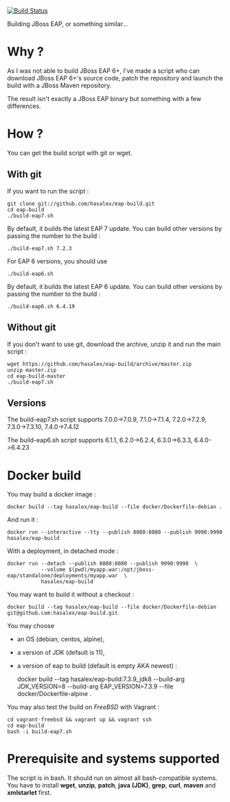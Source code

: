 [![Build Status](https://travis-ci.com/hasalex/eap-build.svg?branch=master)](https://travis-ci.com/hasalex/eap-build)

Building JBoss EAP, or something similar...

Why ?
=====
As I was not able to build JBoss EAP 6+, I've made a script who can download JBoss EAP 6+'s source code, patch the repository and launch the build with a JBoss Maven repository.

The result isn't exactly a JBoss EAP binary but something with a few differences.

How ?
=====
You can get the build script with git or wget.

With git
--------
If you want to run the script :

    git clone git://github.com/hasalex/eap-build.git
    cd eap-build
    ./build-eap7.sh

By default, it builds the latest EAP 7 update. You can build other versions by passing the number to the build :

    ./build-eap7.sh 7.2.3

For EAP 6 versions, you should use 

    ./build-eap6.sh

By default, it builds the latest EAP 6 update. You can build other versions by passing the number to the build :

    ./build-eap6.sh 6.4.19

Without git
-----------
If you don't want to use git, download the archive, unzip it and run the main script :

    wget https://github.com/hasalex/eap-build/archive/master.zip
    unzip master.zip
    cd eap-build-master
    ./build-eap7.sh

Versions
--------
The build-eap7.sh script supports 7.0.0->7.0.9, 7.1.0->7.1.4, 7.2.0->7.2.9, 7.3.0->7.3.10, 7.4.0->7.4.12

The build-eap6.sh script supports 6.1.1, 6.2.0->6.2.4, 6.3.0->6.3.3, 6.4.0->6.4.23

Docker build
============

You may build a docker image :

    docker build --tag hasalex/eap-build --file docker/Dockerfile-debian .

And run it :

    docker run --interactive --tty --publish 8080:8080 --publish 9990:9990 hasalex/eap-build

With a deployment, in detached mode :

    docker run --detach --publish 8080:8080 --publish 9990:9990  \
               --volume $(pwd)/myapp.war:/opt/jboss-eap/standalone/deployments/myapp.war  \
               hasalex/eap-build

You may want to build it without a checkout :

    docker build --tag hasalex/eap-build --file docker/Dockerfile-debian git@github.com:hasalex/eap-build.git

You may choose 

* an OS (debian, centos, alpine),
* a version of JDK (default is 11), 
* a version of eap to build (default is empty AKA newest) :

    docker build --tag hasalex/eap-build:7.3.9_jdk8 --build-arg JDK_VERSION=8 --build-arg EAP_VERSION=7.3.9 --file docker/Dockerfile-alpine .


You may also test the build on *FreeBSD* with Vagrant :

    cd vagrant-freebsd && vagrant up && vagrant ssh
    cd eap-build
    bash -i build-eap7.sh

Prerequisite and systems supported
==================================
The script is in bash. 
It should run on almost all bash-compatible systems. 
You have to install **wget**, **unzip**, **patch**, **java (JDK)**, **grep**, **curl**, **maven** and **xmlstarlet** first.
